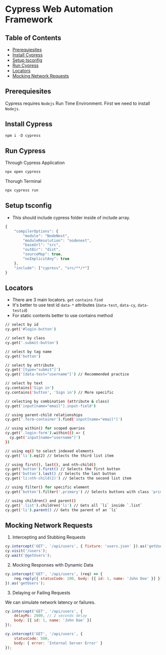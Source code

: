 # Cypress Web Automation Framework

## Table of Contents

- [Prerequiesites](#prerequiesites)
- [Install Cypress](#install-cypress)
- [Setup tsconfig](#setup-tsconfig)
- [Run Cypress](#run-cypress)
- [Locators](#locators)
- [Mocking Network Requests](#mocking-network-requests)

## Prerequiesites

Cypress requires `Nodejs` Run Time Environment. First we need to install `Nodejs`.

## Install Cypress

```js
npm i -D cypress
```

## Run Cypress

Through Cypress Application
```bash
npx open cypress
```

Thorugh Terminal
```bash
npx cypress run
```

## Setup tsconfig

- This should include cypress folder inside of include array.
```ts
{
    "compilerOptions": {
        "module": "NodeNext",
        "moduleResolution": "nodenext",
        "baseUrl": "src",
        "outDir": "dist",
        "sourceMap": true,
        "noImplicitAny": true
    },
    "include": ["cypress", "src/**/*"]
}
```

## Locators

- There are 3 main locators. `get` `contains` `find`
- It's better to use test id `data-*` attributes (`data-test`, `data-cy`, `data-testid`)
- For static contents better to use contains method
```bash
// select by id
cy.get('#login-button')

// select by class
cy.get('.submit-button')

// select by tag name
cy.get('button')

// select by attribute
cy.get('[type="submit"]')
cy.get('[data-test="username"]') // Recommended practice

// select by text
cy.contains('Sign in')
cy.contains('button', 'Sign in') // More specific

// celecting by combination (attribute & class)
cy.get('input[name="email"].input-field')

// using parent-child relationships
cy.get('.form-container').find('input[name="email"]')

// using within() for scoped queries
cy.get('.login-form').within(() => {
  cy.get('input[name="username"]')
})

// using eq() to select indexed elements
cy.get('li').eq(2) // Selects the third list item

// using first(), last(), and nth-child()
cy.get('button').first() // Selects the first button
cy.get('button').last() // Selects the last button
cy.get('li:nth-child(2)') // Selects the second list item

// using filter() for specific element
cy.get('button').filter('.primary') // Selects buttons with class 'primary'

// using children() and parent()
cy.get('.list').children('li') // Gets all `li` inside `.list`
cy.get('li').parent() // Gets the parent of an `li`
```

## Mocking Network Requests

1. Intercepting and Stubbing Requests

```js
cy.intercept('GET', '/api/users', { fixture: 'users.json' }).as('getUsers');
cy.visit('/users');
cy.wait('@getUsers');
```

2. Mocking Responses with Dynamic Data

```js
cy.intercept('GET', '/api/users', (req) => {
    req.reply({ statusCode: 200, body: [{ id: 1, name: 'John Doe' }] });
}).as('getUsers');
```

3. Delaying or Failing Requests

We can simulate network latency or failures.

```js
cy.intercept('GET', '/api/users', {
    delayMs: 2000, // 2 seconds delay
    body: [{ id: 1, name: 'John Doe' }]
});

cy.intercept('GET', '/api/users', {
    statusCode: 500,
    body: { error: 'Internal Server Error' }
});
```
